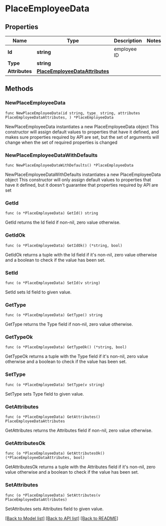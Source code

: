 # PlaceEmployeeData

## Properties

Name | Type | Description | Notes
------------ | ------------- | ------------- | -------------
**Id** | **string** | employee ID | 
**Type** | **string** |  | 
**Attributes** | [**PlaceEmployeeDataAttributes**](PlaceEmployeeDataAttributes.md) |  | 

## Methods

### NewPlaceEmployeeData

`func NewPlaceEmployeeData(id string, type_ string, attributes PlaceEmployeeDataAttributes, ) *PlaceEmployeeData`

NewPlaceEmployeeData instantiates a new PlaceEmployeeData object
This constructor will assign default values to properties that have it defined,
and makes sure properties required by API are set, but the set of arguments
will change when the set of required properties is changed

### NewPlaceEmployeeDataWithDefaults

`func NewPlaceEmployeeDataWithDefaults() *PlaceEmployeeData`

NewPlaceEmployeeDataWithDefaults instantiates a new PlaceEmployeeData object
This constructor will only assign default values to properties that have it defined,
but it doesn't guarantee that properties required by API are set

### GetId

`func (o *PlaceEmployeeData) GetId() string`

GetId returns the Id field if non-nil, zero value otherwise.

### GetIdOk

`func (o *PlaceEmployeeData) GetIdOk() (*string, bool)`

GetIdOk returns a tuple with the Id field if it's non-nil, zero value otherwise
and a boolean to check if the value has been set.

### SetId

`func (o *PlaceEmployeeData) SetId(v string)`

SetId sets Id field to given value.


### GetType

`func (o *PlaceEmployeeData) GetType() string`

GetType returns the Type field if non-nil, zero value otherwise.

### GetTypeOk

`func (o *PlaceEmployeeData) GetTypeOk() (*string, bool)`

GetTypeOk returns a tuple with the Type field if it's non-nil, zero value otherwise
and a boolean to check if the value has been set.

### SetType

`func (o *PlaceEmployeeData) SetType(v string)`

SetType sets Type field to given value.


### GetAttributes

`func (o *PlaceEmployeeData) GetAttributes() PlaceEmployeeDataAttributes`

GetAttributes returns the Attributes field if non-nil, zero value otherwise.

### GetAttributesOk

`func (o *PlaceEmployeeData) GetAttributesOk() (*PlaceEmployeeDataAttributes, bool)`

GetAttributesOk returns a tuple with the Attributes field if it's non-nil, zero value otherwise
and a boolean to check if the value has been set.

### SetAttributes

`func (o *PlaceEmployeeData) SetAttributes(v PlaceEmployeeDataAttributes)`

SetAttributes sets Attributes field to given value.



[[Back to Model list]](../README.md#documentation-for-models) [[Back to API list]](../README.md#documentation-for-api-endpoints) [[Back to README]](../README.md)



